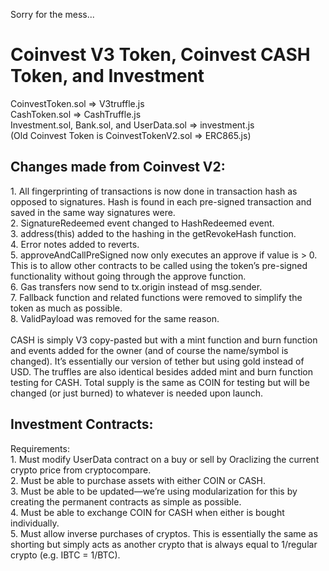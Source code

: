 Sorry for the mess...
<h1>Coinvest V3 Token, Coinvest CASH Token, and Investment</h1>
CoinvestToken.sol => V3truffle.js</br>
CashToken.sol => CashTruffle.js</br>
Investment.sol, Bank.sol, and UserData.sol => investment.js</br>
(Old Coinvest Token is CoinvestTokenV2.sol => ERC865.js)

<h2>Changes made from Coinvest V2:</h2>
1. All fingerprinting of transactions is now done in transaction hash as opposed to signatures. Hash is found in each pre-signed transaction and saved in the same way signatures were.</br>
2. SignatureRedeemed event changed to HashRedeemed event.</br>
3. address(this) added to the hashing in the getRevokeHash function.</br>
4. Error notes added to reverts.</br>
5. approveAndCallPreSigned now only executes an approve if value is > 0. This is to allow other contracts to be called using the token’s pre-signed functionality without going through the approve function.</br>
6. Gas transfers now send to tx.origin instead of msg.sender.</br>
7. Fallback function and related functions were removed to simplify the token as much as possible.</br>
8. ValidPayload was removed for the same reason.</br>
</br>
CASH is simply V3 copy-pasted but with a mint function and burn function  and events added for the owner (and of course the name/symbol is changed). It’s essentially our version of tether but using gold instead of USD. The truffles are also identical besides added mint and burn function testing for CASH. Total supply is the same as COIN for testing but will be changed (or just burned) to whatever is needed upon launch.
<h2>Investment Contracts:</h2>
Requirements:</br>
1. Must modify UserData contract on a buy or sell by Oraclizing the current crypto price from cryptocompare.</br>
2. Must be able to purchase assets with either COIN or CASH.</br>
3. Must be able to be updated—we’re using modularization for this by creating the permanent contracts as simple as possible.</br>
4. Must be able to exchange COIN for CASH when either is bought individually.</br>
5. Must allow inverse purchases of cryptos. This is essentially the same as shorting but simply acts as another crypto that is always equal to 1/regular crypto (e.g. IBTC = 1/BTC).</br>
